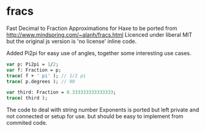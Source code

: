 # fracs
Fast Decimal to Fraction Approximations for Haxe
to be ported from http://www.mindspring.com/~alanh/fracs.html
Licenced under liberal MIT but the original js version is 'no license' inline code.
 
Added Pi2pi for easy use of angles, together some interesting use cases.

```haxe
var p: Pi2pi = 1/2;
var f: Fraction = p;
trace( f + ' pi' ); // 1/2 pi
trace( p.degrees ); // 90
```

```haxe
var third: Fraction = 0.333333333333333;
trace( third );
```

The code to deal with string number Exponents is ported but left private and not connected or setup for use.
but should be easy to implement from commited code.